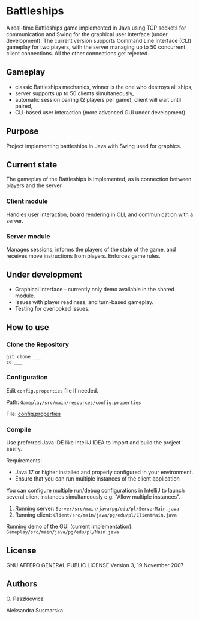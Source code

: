 # Battleships

A real-time Battleships game implemented in Java using TCP sockets for communication and Swing for the graphical user interface (under development).
The current version supports Command Line Interface (CLI) gameplay for two players, with the server managing up to 50 concurrent client connections.
All the other connections get rejected.

## Gameplay
- classic Battleships mechanics, winner is the one who destroys all ships,
- server supports up to 50 clients simultaneously,
- automatic session pairing (2 players per game), client will wait until paired,
- CLI-based user interaction (more advanced GUI under development).

## Purpose
Project implementing battleships in Java with Swing used for graphics.

## Current state
The gameplay of the Battleships is implemented, as is connection between players and the server.

### Client module
Handles user interaction, board rendering in CLI, and communication with a server.
### Server module
Manages sessions, informs the players of the state of the game, and receives move instructions from players.
Enforces game rules.

## Under development
- Graphical Interface - currently only demo available in the shared module.
- Issues with player readiness, and turn-based gameplay.
- Testing for overlooked issues.

## How to use

### Clone the Repository
```
git clone ___
cd ___
```

### Configuration
Edit `config.properties` file if needed.

Path: `Gameplay/src/main/resources/config.properties` 

File: [config.properties](Gameplay/src/main/resources/config.properties)

### Compile
Use preferred Java IDE like IntelliJ IDEA to import and build the project easily. 

Requirements:
- Java 17 or higher installed and properly configured in your environment.
- Ensure that you can run multiple instances of the client application 

You can configure multiple run/debug configurations in IntelliJ to launch several client instances simultaneously e.g. "Allow multiple instances".

1. Running server: `Server/src/main/java/pg/edu/pl/ServerMain.java`
2. Running client: `Client/src/main/java/pg/edu/pl/ClientMain.java`

Running demo of the GUI (current implementation): `Gameplay/src/main/java/pg/edu/pl/Main.java`

## License
GNU AFFERO GENERAL PUBLIC LICENSE
Version 3, 19 November 2007

## Authors
O. Paszkiewicz

Aleksandra Susmarska
